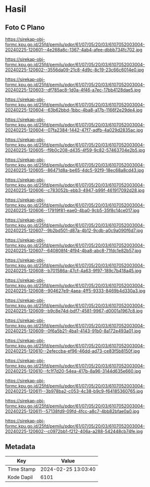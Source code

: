 # Hasil

## Foto C Plano

https://sirekap-obj-formc.kpu.go.id/25fd/pemilu/pdpr/61/07/05/20/03/6107052003004-20240225-120601--4e268a8c-1367-4ab4-afee-dbbb734fc702.jpg

https://sirekap-obj-formc.kpu.go.id/25fd/pemilu/pdpr/61/07/05/20/03/6107052003004-20240225-120602--3556da09-21c8-4d9c-8c19-23c66c6014e0.jpg

https://sirekap-obj-formc.kpu.go.id/25fd/pemilu/pdpr/61/07/05/20/03/6107052003004-20240225-120603--df785ac8-1d0a-4f46-a7ec-17bb4128dae5.jpg

https://sirekap-obj-formc.kpu.go.id/25fd/pemilu/pdpr/61/07/05/20/03/6107052003004-20240225-120604--63b62bbd-1bbc-4ba8-a17b-1166f2e29de4.jpg

https://sirekap-obj-formc.kpu.go.id/25fd/pemilu/pdpr/61/07/05/20/03/6107052003004-20240225-120604--07fa2384-1442-47f7-adfb-4a029d2835ac.jpg

https://sirekap-obj-formc.kpu.go.id/25fd/pemilu/pdpr/61/07/05/20/03/6107052003004-20240225-120605--f9b0c208-d435-4f59-9c82-57463704e2b5.jpg

https://sirekap-obj-formc.kpu.go.id/25fd/pemilu/pdpr/61/07/05/20/03/6107052003004-20240225-120605--86471d8a-be65-4dc5-92f9-18ec68a8cd43.jpg

https://sirekap-obj-formc.kpu.go.id/25fd/pemilu/pdpr/61/07/05/20/03/6107052003004-20240225-120606--c783052b-ebb3-4947-b99f-461917092d28.jpg

https://sirekap-obj-formc.kpu.go.id/25fd/pemilu/pdpr/61/07/05/20/03/6107052003004-20240225-120606--17919f81-eae0-4ba0-9cb5-35f8c14ce017.jpg

https://sirekap-obj-formc.kpu.go.id/25fd/pemilu/pdpr/61/07/05/20/03/6107052003004-20240225-120607--9b2bd501-d87a-4b12-9cdb-a0c9a090f6d7.jpg

https://sirekap-obj-formc.kpu.go.id/25fd/pemilu/pdpr/61/07/05/20/03/6107052003004-20240225-120607--640808f4-4f94-4ba8-abc8-71fdc1e82b57.jpg

https://sirekap-obj-formc.kpu.go.id/25fd/pemilu/pdpr/61/07/05/20/03/6107052003004-20240225-120608--b701586a-47cf-4a63-9f97-189c7b418a45.jpg

https://sirekap-obj-formc.kpu.go.id/25fd/pemilu/pdpr/61/07/05/20/03/6107052003004-20240225-120608--904627e9-4aea-4ff5-9333-8469b4d330a3.jpg

https://sirekap-obj-formc.kpu.go.id/25fd/pemilu/pdpr/61/07/05/20/03/6107052003004-20240225-120609--b9c8e74d-bdf7-4581-9967-d0001a1967c8.jpg

https://sirekap-obj-formc.kpu.go.id/25fd/pemilu/pdpr/61/07/05/20/03/6107052003004-20240225-120609--0f6a5b21-4ba1-4143-91b0-8a172e493a01.jpg

https://sirekap-obj-formc.kpu.go.id/25fd/pemilu/pdpr/61/07/05/20/03/6107052003004-20240225-120610--2efeccba-ef96-46dd-ad73-ce83f5b8150f.jpg

https://sirekap-obj-formc.kpu.go.id/25fd/pemilu/pdpr/61/07/05/20/03/6107052003004-20240225-120610--fc1f7d20-54ea-417b-8a96-3144d635e660.jpg

https://sirekap-obj-formc.kpu.go.id/25fd/pemilu/pdpr/61/07/05/20/03/6107052003004-20240225-120611--3b978ba2-c053-4c38-b9c9-f64185360765.jpg

https://sirekap-obj-formc.kpu.go.id/25fd/pemilu/pdpr/61/07/05/20/03/6107052003004-20240225-120611--57138fd9-09fd-4fcc-a8c7-4bb82bfae0a0.jpg

https://sirekap-obj-formc.kpu.go.id/25fd/pemilu/pdpr/61/07/05/20/03/6107052003004-20240225-120602--c0972bb1-f212-406a-a288-542448cb74fe.jpg


## Metadata

| Key        | Value               |
| ---------- | ------------------- |
| Time Stamp | 2024-02-25 13:03:40 |
| Kode Dapil | 6101                |



